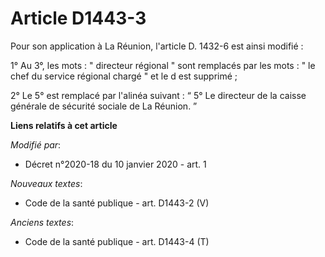 # Article D1443-3

Pour son application à La Réunion, l'article D. 1432-6 est ainsi modifié :

1° Au 3°, les mots : " directeur régional " sont remplacés par les mots : " le chef du service régional chargé " et le d est
supprimé ;

2° Le 5° est remplacé par l'alinéa suivant : “ 5° Le directeur de la caisse générale de sécurité sociale de La Réunion. ”

**Liens relatifs à cet article**

_Modifié par_:

  - Décret n°2020-18 du 10 janvier 2020 - art. 1

_Nouveaux textes_:

  - Code de la santé publique - art. D1443-2 (V)

_Anciens textes_:

  - Code de la santé publique - art. D1443-4 (T)
